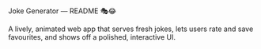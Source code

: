 Joke Generator — README 🎭😂

A lively, animated web app that serves fresh jokes, lets users rate and save favourites, and shows off a polished, interactive UI.
